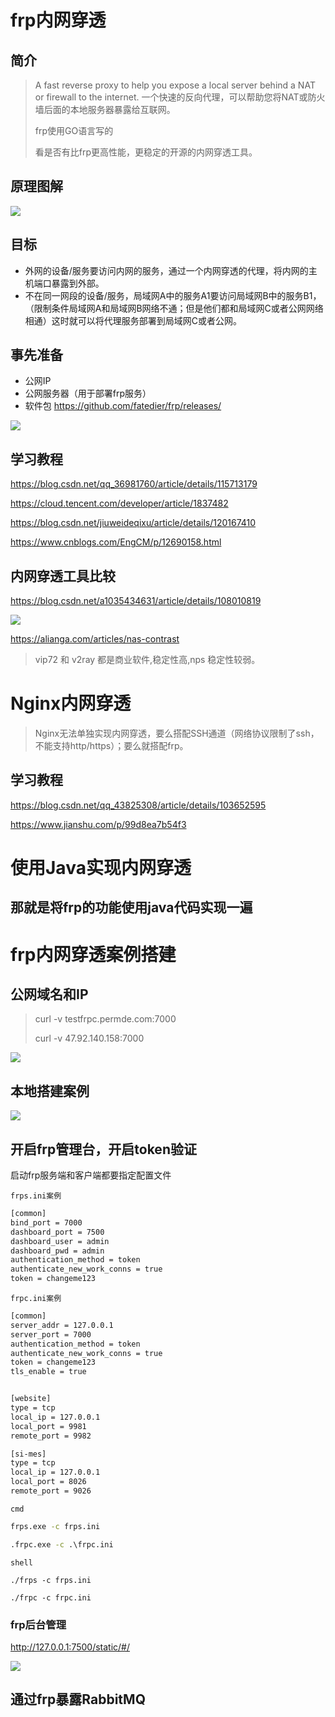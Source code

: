 # frp内网穿透

## 简介

> A fast reverse proxy to help you expose a local server behind a NAT or firewall to the internet.
> 一个快速的反向代理，可以帮助您将NAT或防火墙后面的本地服务器暴露给互联网。
>
> frp使用GO语言写的
>
> 看是否有比frp更高性能，更稳定的开源的内网穿透工具。

## 原理图解

![](img/Snipaste_2023-10-07_14-31-12.jpg)

## 目标

- 外网的设备/服务要访问内网的服务，通过一个内网穿透的代理，将内网的主机端口暴露到外部。
- 不在同一网段的设备/服务，局域网A中的服务A1要访问局域网B中的服务B1，（限制条件局域网A和局域网B网络不通；但是他们都和局域网C或者公网网络相通）这时就可以将代理服务部署到局域网C或者公网。

## 事先准备

- 公网IP
- 公网服务器（用于部署frp服务）
- 软件包 https://github.com/fatedier/frp/releases/

![](img/Snipaste_2023-10-07_14-41-30.jpg)

## 学习教程

https://blog.csdn.net/qq_36981760/article/details/115713179

https://cloud.tencent.com/developer/article/1837482

https://blog.csdn.net/jiuweideqixu/article/details/120167410

https://www.cnblogs.com/EngCM/p/12690158.html

## 内网穿透工具比较

https://blog.csdn.net/a1035434631/article/details/108010819

![](img/Snipaste_2023-10-07_15-48-46.jpg)

https://alianga.com/articles/nas-contrast

> vip72 和 v2ray 都是商业软件,稳定性高,nps 稳定性较弱。

# Nginx内网穿透

> Nginx无法单独实现内网穿透，要么搭配SSH通道（网络协议限制了ssh，不能支持http/https）；要么就搭配frp。

## 学习教程

https://blog.csdn.net/qq_43825308/article/details/103652595

https://www.jianshu.com/p/99d8ea7b54f3





# 使用Java实现内网穿透

## 那就是将frp的功能使用java代码实现一遍



# frp内网穿透案例搭建

## 公网域名和IP

> curl -v testfrpc.permde.com:7000
>
> curl -v 47.92.140.158:7000

![](img/singcheer_frps_ini.jpg)

## 本地搭建案例

![](img/Snipaste_2023-10-07_17-15-11.jpg)

## 开启frp管理台，开启token验证

启动frp服务端和客户端都要指定配置文件

`frps.ini案例`

```txt
[common]
bind_port = 7000
dashboard_port = 7500
dashboard_user = admin
dashboard_pwd = admin
authentication_method = token
authenticate_new_work_conns = true
token = changeme123
```

`frpc.ini案例`

```txt
[common]
server_addr = 127.0.0.1
server_port = 7000
authentication_method = token
authenticate_new_work_conns = true
token = changeme123
tls_enable = true


[website]
type = tcp
local_ip = 127.0.0.1
local_port = 9981
remote_port = 9982

[si-mes]
type = tcp
local_ip = 127.0.0.1
local_port = 8026
remote_port = 9026

```

`cmd`

```cmd
frps.exe -c frps.ini

.frpc.exe -c .\frpc.ini
```

`shell`

```shell
./frps -c frps.ini

./frpc -c frpc.ini
```

### frp后台管理

http://127.0.0.1:7500/static/#/

![](img/Snipaste_2023-10-07_17-45-19.jpg)

## 通过frp暴露RabbitMQ



